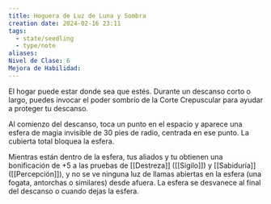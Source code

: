 ```yaml
---
title: Hoguera de Luz de Luna y Sombra
creation date: 2024-02-16 23:11
tags:
  - state/seedling
  - type/note
aliases: 
Nivel de Clase: 6
Mejora de Habilidad:
---
```

El hogar puede estar donde sea que estés. Durante un descanso corto o largo, puedes invocar el
poder sombrío de la Corte Crepuscular para ayudar a proteger tu descanso.

Al comienzo del descanso, toca un punto en el espacio y aparece una esfera de magia invisible de 30 pies de radio, centrada en ese punto. La cubierta total bloquea la esfera.

Mientras están dentro de la esfera, tus aliados y tu obtienen una bonificación de +5 a las pruebas de [[Destreza]] ([[Sigilo]]) y [[Sabiduría]] ([[Percepción]]), y no se ve ninguna luz de llamas abiertas en la esfera (una fogata, antorchas o similares) desde afuera. La esfera se desvanece al final del descanso o cuando dejas la esfera.
